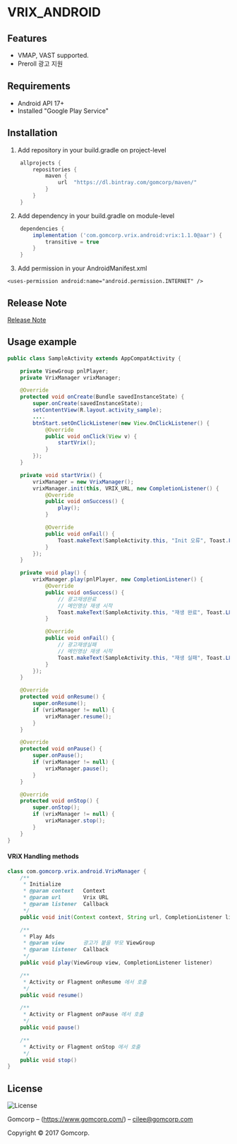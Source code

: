 # VRIX_ANDROID

## Features
- VMAP, VAST supported.
- Preroll 광고 지원

## Requirements

- Android API 17+
- Installed "Google Play Service"

## Installation
1. Add repository in your build.gradle on project-level
```groovy
    allprojects {
        repositories {
            maven {
                url  "https://dl.bintray.com/gomcorp/maven/"
            }
        }
    }
```

2. Add dependency in your build.gradle on module-level
```groovy
    dependencies {
        implementation ('com.gomcorp.vrix.android:vrix:1.1.0@aar') {
            transitive = true
        }
    }
```

3. Add permission in your AndroidManifest.xml
```
<uses-permission android:name="android.permission.INTERNET" />
```
## Release Note
[Release Note](https://github.com/Gomcorp/VRIX_ANDROID/wiki/Release-Note)

## Usage example
```java
public class SampleActivity extends AppCompatActivity {

    private ViewGroup pnlPlayer;
    private VrixManager vrixManager;

    @Override
    protected void onCreate(Bundle savedInstanceState) {
        super.onCreate(savedInstanceState);
        setContentView(R.layout.activity_sample);
        ....
        btnStart.setOnClickListener(new View.OnClickListener() {
            @Override
            public void onClick(View v) {
                startVrix();
            }
        });
    }

    private void startVrix() {
        vrixManager = new VrixManager();
        vrixManager.init(this, VRIX_URL, new CompletionListener() {
            @Override
            public void onSuccess() {
                play();
            }

            @Override
            public void onFail() {
                Toast.makeText(SampleActivity.this, "Init 오류", Toast.LENGTH_SHORT).show();
            }
        });
    }

    private void play() {
        vrixManager.play(pnlPlayer, new CompletionListener() {
            @Override
            public void onSuccess() {
                // 광고재생완료
                // 메인영상 재생 시작
                Toast.makeText(SampleActivity.this, "재생 완료", Toast.LENGTH_SHORT).show();
            }

            @Override
            public void onFail() {
                // 광고재생실패
                // 메인영상 재생 시작
                Toast.makeText(SampleActivity.this, "재생 실패", Toast.LENGTH_SHORT).show();
            }
        });
    }

    @Override
    protected void onResume() {
        super.onResume();
        if (vrixManager != null) {
            vrixManager.resume();
        }
    }

    @Override
    protected void onPause() {
        super.onPause();
        if (vrixManager != null) {
            vrixManager.pause();
        }
    }

    @Override
    protected void onStop() {
        super.onStop();
        if (vrixManager != null) {
            vrixManager.stop();
        }
    }
}
```

#### VRiX Handling methods
```java
class com.gomcorp.vrix.android.VrixManager {
    /**
     * Initialize
     * @param context   Context
     * @param url       Vrix URL
     * @param listener  Callback
     */
    public void init(Context context, String url, CompletionListener listener)

    /**
     * Play Ads
     * @param view      광고가 붙을 부모 ViewGroup
     * @param listener  Callback
     */
    public void play(ViewGroup view, CompletionListener listener)

    /**
     * Activity or Flagment onResume 에서 호출
     */
    public void resume()

    /**
     * Activity or Flagment onPause 에서 호출
     */
    public void pause()

    /**
     * Activity or Flagment onStop 에서 호출
     */
    public void stop()
}
```

## License

![License][license-image]

Gomcorp – (https://www.gomcorp.com/) – cilee@gomcorp.com

Copyright © 2017 Gomcorp.


[license-image]: https://img.shields.io/badge/License-MIT-blue.svg

